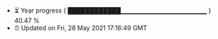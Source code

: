 - ⏳ Year progress { ████████████▁▁▁▁▁▁▁▁▁▁▁▁▁▁▁▁▁▁ } 40.47 %
- ⏰ Updated on Fri, 28 May 2021 17:16:49 GMT

